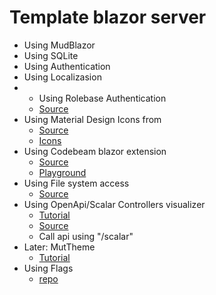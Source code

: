 # Template blazor server

- Using MudBlazor
- Using SQLite
- Using Authentication
- Using Localizasion
- - Using Rolebase Authentication
  - [Source](https://blazorhelpwebsite.com/ViewBlogPost/21)
- Using Material Design Icons from
  - [Source](https://www.nuget.org/packages/Bromix.MudBlazor.MaterialDesignIcons/7.0.96.43)
  - [Icons](https://pictogrammers.com/library/mdi/)
- Using Codebeam blazor extension
  - [Source](https://github.com/CodeBeamOrg/CodeBeam.MudBlazor.Extensions)
  - [Playground](https://codebeam-mudextensions.pages.dev/)
- Using File system access
  - [Source](https://github.com/KristofferStrube/Blazor.FileSystemAccess/tree/main)
- Using OpenApi/Scalar Controllers visualizer
  - [Tutorial](https://steven-giesel.com/blogPost/777776a2-a13c-46bb-bf6b-89316d88508c)
  - [Source](https://github.com/scalar/scalar/blob/main/packages/scalar.aspnetcore/README.md)
  - Call api using "/scalar"
- Later: MutTheme
  - [Tutorial](https://crispycode.net/exploring-the-mudthemeprovider-in-mudblazor/)
- Using Flags
  - [repo](https://www.nuget.org/packages/PSC.Blazor.Components.Icons/)